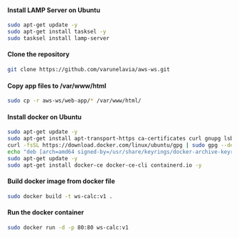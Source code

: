 #### Install LAMP Server on Ubuntu
```sh
sudo apt-get update -y
sudo apt-get install tasksel -y
sudo tasksel install lamp-server
```

#### Clone the repository
```sh
git clone https://github.com/varunelavia/aws-ws.git
```

#### Copy app files to /var/www/html
```sh
sudo cp -r aws-ws/web-app/* /var/www/html/
```
#### Install docker on Ubuntu

```sh
sudo apt-get update -y
sudo apt-get install apt-transport-https ca-certificates curl gnupg lsb-release -y
curl -fsSL https://download.docker.com/linux/ubuntu/gpg | sudo gpg --dearmor -o /usr/share/keyrings/docker-archive-keyring.gpg
echo "deb [arch=amd64 signed-by=/usr/share/keyrings/docker-archive-keyring.gpg] https://download.docker.com/linux/ubuntu $(lsb_release -cs) stable" | sudo tee /etc/apt/sources.list.d/docker.list > /dev/null
sudo apt-get update -y
sudo apt-get install docker-ce docker-ce-cli containerd.io -y
```



#### Build docker image from docker file
```sh
sudo docker build -t ws-calc:v1 .
```

#### Run the docker container 
```sh
sudo docker run -d -p 80:80 ws-calc:v1
```